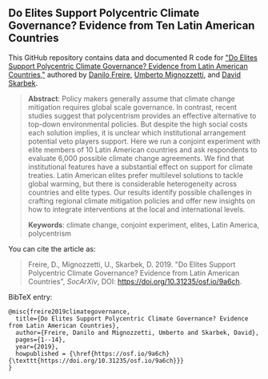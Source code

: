 ## Do Elites Support Polycentric Climate Governance? Evidence from Ten Latin American Countries

This GitHub repository contains data and documented R code for ["Do Elites Support Polycentric Climate Governance? Evidence from Latin American Countries,"](https://doi.org/10.31235/osf.io/9a6ch) authored by [Danilo Freire](http://danilofreire.github.io), [Umberto Mignozzetti](http://umbertomig.com), and [David Skarbek](http://davidskarbek.com).

> **Abstract**: Policy makers generally assume that climate change mitigation requires global scale governance. In contrast, recent studies suggest that polycentrism provides an effective alternative to top-down environmental policies. But despite the high social costs each solution implies, it is unclear which institutional arrangement potential veto players support. Here we run a conjoint experiment with elite members of 10 Latin American countries and ask respondents to evaluate 6,000 possible climate change agreements. We find that institutional features have a substantial effect on support for climate treaties. Latin American elites prefer multilevel solutions to tackle global warming, but there is considerable heterogeneity across countries and elite types. Our results identify possible challenges in crafting regional climate mitigation policies and offer new insights on how to integrate interventions at the local and international levels.<Paste>
>
> **Keywords**: climate change, conjoint experiment, elites, Latin America, polycentrism

You can cite the article as: 

> Freire, D., Mignozzetti, U., Skarbek, D. 2019. "Do Elites Support Polycentric Climate Governance? Evidence from Latin American Countries", _SocArXiv_, DOI: <https://doi.org/10.31235/osf.io/9a6ch>.

BibTeX entry:

```
@misc{freire2019climategovernance,
  title={Do Elites Support Polycentric Climate Governance? Evidence from Latin American Countries},
  author={Freire, Danilo and Mignozzetti, Umberto and Skarbek, David},
  pages={1--14},
  year={2019},
  howpublished = {\href{https://osf.io/9a6ch}{\texttt{https://doi.org/10.31235/osf.io/9a6ch}}}
}
```
